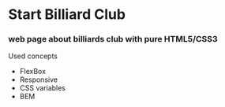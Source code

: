 # Start Billiard Club

### web page about billiards club with pure HTML5/CSS3

Used concepts
- FlexBox
- Responsive
- CSS variables
- BEM